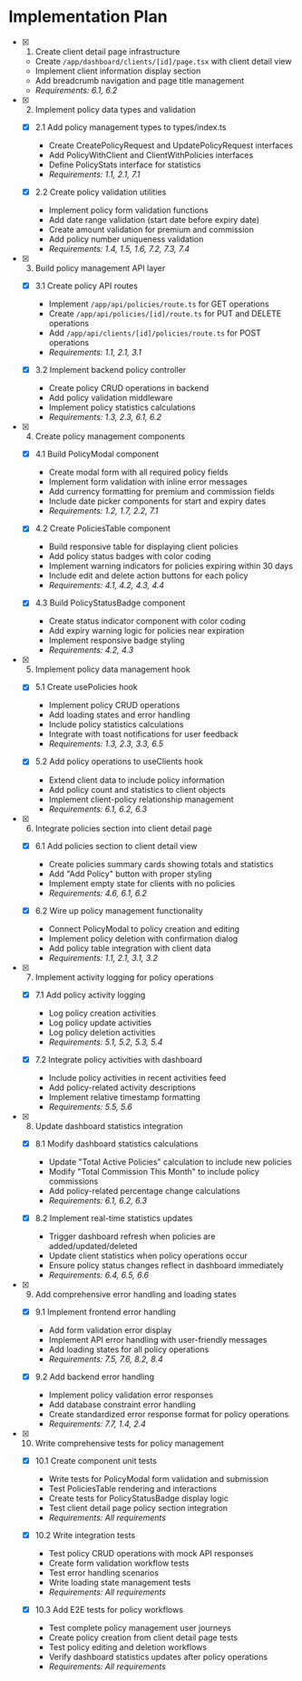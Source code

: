 # Implementation Plan

- [x] 1. Create client detail page infrastructure

  - Create `/app/dashboard/clients/[id]/page.tsx` with client detail view
  - Implement client information display section
  - Add breadcrumb navigation and page title management
  - _Requirements: 6.1, 6.2_

- [x] 2. Implement policy data types and validation

  - [x] 2.1 Add policy management types to types/index.ts

    - Create CreatePolicyRequest and UpdatePolicyRequest interfaces
    - Add PolicyWithClient and ClientWithPolicies interfaces
    - Define PolicyStats interface for statistics
    - _Requirements: 1.1, 2.1, 7.1_

  - [x] 2.2 Create policy validation utilities

    - Implement policy form validation functions
    - Add date range validation (start date before expiry date)
    - Create amount validation for premium and commission
    - Add policy number uniqueness validation
    - _Requirements: 1.4, 1.5, 1.6, 7.2, 7.3, 7.4_

- [x] 3. Build policy management API layer

  - [x] 3.1 Create policy API routes

    - Implement `/app/api/policies/route.ts` for GET operations
    - Create `/app/api/policies/[id]/route.ts` for PUT and DELETE operations
    - Add `/app/api/clients/[id]/policies/route.ts` for POST operations
    - _Requirements: 1.1, 2.1, 3.1_

  - [x] 3.2 Implement backend policy controller

    - Create policy CRUD operations in backend
    - Add policy validation middleware
    - Implement policy statistics calculations
    - _Requirements: 1.3, 2.3, 6.1, 6.2_

- [x] 4. Create policy management components

  - [x] 4.1 Build PolicyModal component

    - Create modal form with all required policy fields
    - Implement form validation with inline error messages
    - Add currency formatting for premium and commission fields
    - Include date picker components for start and expiry dates
    - _Requirements: 1.2, 1.7, 2.2, 7.1_

  - [x] 4.2 Create PoliciesTable component

    - Build responsive table for displaying client policies
    - Add policy status badges with color coding
    - Implement warning indicators for policies expiring within 30 days
    - Include edit and delete action buttons for each policy
    - _Requirements: 4.1, 4.2, 4.3, 4.4_

  - [x] 4.3 Build PolicyStatusBadge component

    - Create status indicator component with color coding
    - Add expiry warning logic for policies near expiration
    - Implement responsive badge styling
    - _Requirements: 4.2, 4.3_

- [x] 5. Implement policy data management hook

  - [x] 5.1 Create usePolicies hook

    - Implement policy CRUD operations
    - Add loading states and error handling
    - Include policy statistics calculations
    - Integrate with toast notifications for user feedback
    - _Requirements: 1.3, 2.3, 3.3, 6.5_

  - [x] 5.2 Add policy operations to useClients hook

    - Extend client data to include policy information
    - Add policy count and statistics to client objects
    - Implement client-policy relationship management
    - _Requirements: 6.1, 6.2, 6.3_

- [x] 6. Integrate policies section into client detail page

  - [x] 6.1 Add policies section to client detail view

    - Create policies summary cards showing totals and statistics
    - Add "Add Policy" button with proper styling
    - Implement empty state for clients with no policies
    - _Requirements: 4.6, 6.1, 6.2_

  - [x] 6.2 Wire up policy management functionality

    - Connect PolicyModal to policy creation and editing
    - Implement policy deletion with confirmation dialog
    - Add policy table integration with client data
    - _Requirements: 1.1, 2.1, 3.1, 3.2_

- [x] 7. Implement activity logging for policy operations

  - [x] 7.1 Add policy activity logging

    - Log policy creation activities
    - Log policy update activities
    - Log policy deletion activities
    - _Requirements: 5.1, 5.2, 5.3, 5.4_

  - [x] 7.2 Integrate policy activities with dashboard

    - Include policy activities in recent activities feed
    - Add policy-related activity descriptions
    - Implement relative timestamp formatting
    - _Requirements: 5.5, 5.6_

- [x] 8. Update dashboard statistics integration

  - [x] 8.1 Modify dashboard statistics calculations

    - Update "Total Active Policies" calculation to include new policies
    - Modify "Total Commission This Month" to include policy commissions
    - Add policy-related percentage change calculations
    - _Requirements: 6.1, 6.2, 6.3_

  - [x] 8.2 Implement real-time statistics updates

    - Trigger dashboard refresh when policies are added/updated/deleted
    - Update client statistics when policy operations occur
    - Ensure policy status changes reflect in dashboard immediately
    - _Requirements: 6.4, 6.5, 6.6_

- [x] 9. Add comprehensive error handling and loading states

  - [x] 9.1 Implement frontend error handling

    - Add form validation error display
    - Implement API error handling with user-friendly messages
    - Add loading states for all policy operations
    - _Requirements: 7.5, 7.6, 8.2, 8.4_

  - [x] 9.2 Add backend error handling

    - Implement policy validation error responses
    - Add database constraint error handling
    - Create standardized error response format for policy operations
    - _Requirements: 7.7, 1.4, 2.4_

- [x] 10. Write comprehensive tests for policy management

  - [x] 10.1 Create component unit tests

    - Write tests for PolicyModal form validation and submission
    - Test PoliciesTable rendering and interactions
    - Create tests for PolicyStatusBadge display logic
    - Test client detail page policy section integration
    - _Requirements: All requirements_

  - [x] 10.2 Write integration tests

    - Test policy CRUD operations with mock API responses
    - Create form validation workflow tests
    - Test error handling scenarios
    - Write loading state management tests
    - _Requirements: All requirements_

  - [x] 10.3 Add E2E tests for policy workflows

    - Test complete policy management user journeys
    - Create policy creation from client detail page tests
    - Test policy editing and deletion workflows
    - Verify dashboard statistics updates after policy operations
    - _Requirements: All requirements_
